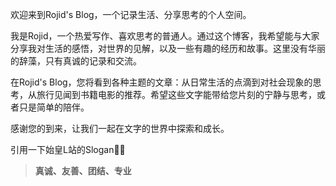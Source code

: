 欢迎来到Rojid's Blog，一个记录生活、分享思考的个人空间。

我是Rojid，一个热爱写作、喜欢思考的普通人。通过这个博客，我希望能与大家分享我对生活的感悟，对世界的见解，以及一些有趣的经历和故事。这里没有华丽的辞藻，只有真诚的记录和交流。

在Rojid's Blog，您将看到各种主题的文章：从日常生活的点滴到对社会现象的思考，从旅行见闻到书籍电影的推荐。希望这些文字能带给您片刻的宁静与思考，或者只是简单的陪伴。

感谢您的到来，让我们一起在文字的世界中探索和成长。

引用一下始皇L站的Slogan🤗🤗
>**真诚、友善、团结、专业**